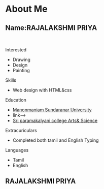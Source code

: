 <div id="header"></div>
<div class="left"></div>
<div class="stuff">
<br><br>
<h1>About Me</h1>
<h2>Name:RAJALAKSHMI PRIYA</h2>
<br>
<p class="head">Interested</p>
<ul>
<li>Drawing</li>
<li>Design</li>
<li>Painting</li>
</ul>
<p class="head">Skills</p>
<ul>
<li>Web design with HTML&css</li>
</ul>
<p class="head">Education</p>
<ul>
<a href="http://www.manonmaniam Sundaranar University.org/pages/M_S_U">
<li>Manonmaniam Sundaranar University<li>
</a>
<!-->link-->
<a href="https://www.Sri paramakalyani college.org/">
<li>Sri paramakalyani college Arts& Science</li></a>
</ul>
<p class="head">Extracuriculars</p>
<ul>
<li>Completed both tamil and English Typing</li>
</ul>
<p class="head">Languages</p>
<ul>
<li>Tamil</li>
<li>English</li>
</ul>
<div class="right"></div>
</div>
<div id="footer">
<h2 id="Name">RAJALAKSHMI PRIYA</h2></</div>
